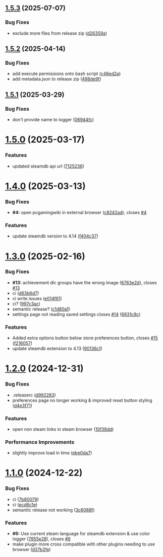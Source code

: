 ## [1.5.3](https://github.com/BossSloth/Steam-SteamDB-extension/compare/v1.5.2...v1.5.3) (2025-07-07)


### Bug Fixes

* exclude more files from release zip ([d26359a](https://github.com/BossSloth/Steam-SteamDB-extension/commit/d26359a3535410be810d4ee7cd6e1c4264d95270))

## [1.5.2](https://github.com/BossSloth/Steam-SteamDB-extension/compare/v1.5.1...v1.5.2) (2025-04-14)


### Bug Fixes

* add execute permissions onto bash script ([c48ed2a](https://github.com/BossSloth/Steam-SteamDB-extension/commit/c48ed2a0987c6c195188a282348df065f0a8d25a))
* add metadata.json to release zip ([498de9f](https://github.com/BossSloth/Steam-SteamDB-extension/commit/498de9f737c5c1ff95e261224a4a3469ee21515e))

## [1.5.1](https://github.com/BossSloth/Steam-SteamDB-extension/compare/v1.5.0...v1.5.1) (2025-03-29)


### Bug Fixes

* don't provide name to logger ([06944fc](https://github.com/BossSloth/Steam-SteamDB-extension/commit/06944fcb4bd4f09399f969c5ac5f4bb6b2cdf9be))

# [1.5.0](https://github.com/BossSloth/Steam-SteamDB-extension/compare/v1.4.0...v1.5.0) (2025-03-17)


### Features

* updated steamdb api url ([7125236](https://github.com/BossSloth/Steam-SteamDB-extension/commit/7125236cf3841732d3b384ea22787f68a8d4bf34))

# [1.4.0](https://github.com/BossSloth/Steam-SteamDB-extension/compare/v1.3.0...v1.4.0) (2025-03-13)


### Bug Fixes

* **#4:** open pcgamingwiki in external browser ([c8242ad](https://github.com/BossSloth/Steam-SteamDB-extension/commit/c8242adaeab6339ae6af2c9078c4e256f356595a)), closes [#4](https://github.com/BossSloth/Steam-SteamDB-extension/issues/4)


### Features

* update steamdb version to 4.14 ([f404c37](https://github.com/BossSloth/Steam-SteamDB-extension/commit/f404c37e1fb4de9e85954893b5d630265fa2b115))

# [1.3.0](https://github.com/tddebart/Steam-SteamDB-extension/compare/v1.2.0...v1.3.0) (2025-02-16)


### Bug Fixes

* **#13:** achievement dlc groups have the wrong image ([6763e2d](https://github.com/tddebart/Steam-SteamDB-extension/commit/6763e2dbbbe93e11c33413611060b33f93826ea3)), closes [#13](https://github.com/tddebart/Steam-SteamDB-extension/issues/13)
* ci ([d63b6d7](https://github.com/tddebart/Steam-SteamDB-extension/commit/d63b6d7eee758136ca4409bfbf45cddfcd3ed2d6))
* ci write issues ([e014f61](https://github.com/tddebart/Steam-SteamDB-extension/commit/e014f6142dc02d412a5c46791ec8e9c80775dfd9))
* ci? ([997c3ac](https://github.com/tddebart/Steam-SteamDB-extension/commit/997c3acf09647e39efe4560b1d69dae76de9b2a1))
* semantic release? ([c1d80a1](https://github.com/tddebart/Steam-SteamDB-extension/commit/c1d80a179440d0f03147f33f2d6e67c8eb0aafeb))
* settings page not reading saved settings closes [#14](https://github.com/tddebart/Steam-SteamDB-extension/issues/14) ([6931c9c](https://github.com/tddebart/Steam-SteamDB-extension/commit/6931c9c11faacee6e5079ac0e17f89078500d3a1))


### Features

* Added extra options button below store preferences button, closes [#15](https://github.com/tddebart/Steam-SteamDB-extension/issues/15) ([f216057](https://github.com/tddebart/Steam-SteamDB-extension/commit/f216057c874f30788c741aa24d16129f449e6eeb))
* update steamdb extension to 4.13 ([90136c1](https://github.com/tddebart/Steam-SteamDB-extension/commit/90136c1cfab8067b632dd84e058cdd561518ca69))

# [1.2.0](https://github.com/tddebart/Steam-SteamDB-extension/compare/v1.1.0...v1.2.0) (2024-12-31)


### Bug Fixes

* .releaserc ([d992283](https://github.com/tddebart/Steam-SteamDB-extension/commit/d99228336deb31d760950acd25853dbc73b97d0f))
* preferences page no longer working & improved reset button styling ([d4e3f71](https://github.com/tddebart/Steam-SteamDB-extension/commit/d4e3f71741fcbab2d009a82c003ba9388fd242fd))


### Features

* open non steam links in steam browser ([10f38dd](https://github.com/tddebart/Steam-SteamDB-extension/commit/10f38dd22a25b285383410c818f2891054de58d8))


### Performance Improvements

* slightly improve load in time ([ebe0da7](https://github.com/tddebart/Steam-SteamDB-extension/commit/ebe0da7a8263febfaa4c605859dfaea557f39451))

# [1.1.0](https://github.com/tddebart/Steam-SteamDB-extension/compare/v1.0.3...v1.1.0) (2024-12-22)


### Bug Fixes

* ci ([7b80079](https://github.com/tddebart/Steam-SteamDB-extension/commit/7b80079f550565d331119ec34e926793b78ae492))
* ci ([ecd6c1e](https://github.com/tddebart/Steam-SteamDB-extension/commit/ecd6c1e530366e2d059199c564419602dcb108a3))
* semantic release not working ([3c6088f](https://github.com/tddebart/Steam-SteamDB-extension/commit/3c6088fa4549176f313781e2c928b293512f3272))


### Features

* **#6:** Use current steam language for steamdb extension & use color logger ([7855e28](https://github.com/tddebart/Steam-SteamDB-extension/commit/7855e281188a3f61b9003d79cafb0af4342e5e3c)), closes [#6](https://github.com/tddebart/Steam-SteamDB-extension/issues/6)
* make plugin more cross compatible with other plugins needing to use browser ([d37b2fe](https://github.com/tddebart/Steam-SteamDB-extension/commit/d37b2fe25d2f559f8c51aa430caec26415a38df0))
